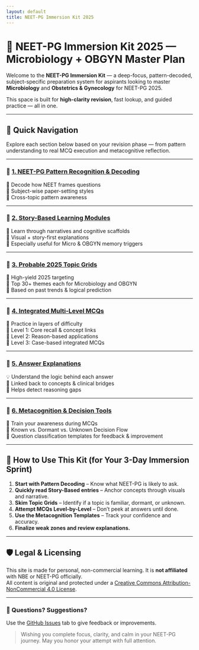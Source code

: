 ```yaml
---
layout: default
title: NEET-PG Immersion Kit 2025
---
```


# 🧠 NEET-PG Immersion Kit 2025 — Microbiology + OBGYN Master Plan

Welcome to the **NEET-PG Immersion Kit** — a deep-focus, pattern-decoded, subject-specific preparation system for aspirants looking to master **Microbiology** and **Obstetrics & Gynecology** for NEET-PG 2025.

This space is built for **high-clarity revision**, fast lookup, and guided practice — all in one.

---

## 🧭 Quick Navigation

Explore each section below based on your revision phase — from pattern understanding to real MCQ execution and metacognitive reflection.

---

### 📌 [1. NEET-PG Pattern Recognition & Decoding](/NEET-PG-Immersion-Kit/01-pattern-recognition/)
🧠 Decode how NEET frames questions  
🔹 Subject-wise paper-setting styles  
🔹 Cross-topic pattern awareness

---

### 📘 [2. Story-Based Learning Modules](/NEET-PG-Immersion-Kit/02-story-based-learning/)
📖 Learn through narratives and cognitive scaffolds  
🔹 Visual + story-first explanations  
🔹 Especially useful for Micro & OBGYN memory triggers

---

### 🧩 [3. Probable 2025 Topic Grids](/NEET-PG-Immersion-Kit/03-probable-topic-grids/)
🎯 High-yield 2025 targeting  
🔹 Top 30+ themes each for Microbiology and OBGYN  
🔹 Based on past trends & logical prediction

---

### 📝 [4. Integrated Multi-Level MCQs](/NEET-PG-Immersion-Kit/04-integrated-mcqs/)
🎯 Practice in layers of difficulty  
🔹 Level 1: Core recall & concept links  
🔹 Level 2: Reason-based applications  
🔹 Level 3: Case-based integrated MCQs

---

### 📖 [5. Answer Explanations](/NEET-PG-Immersion-Kit/05-answer-explanations/)
💡 Understand the logic behind each answer  
🔹 Linked back to concepts & clinical bridges  
🔹 Helps detect reasoning gaps

---

### 🧭 [6. Metacognition & Decision Tools](/NEET-PG-Immersion-Kit/06-metacognitive-tools/)
🧠 Train your awareness during MCQs  
🔹 Known vs. Dormant vs. Unknown Decision Flow  
🔹 Question classification templates for feedback & improvement


---

## 📘 How to Use This Kit (for Your 3-Day Immersion Sprint)

1. **Start with Pattern Decoding** – Know what NEET-PG is likely to ask.
2. **Quickly read Story-Based entries** – Anchor concepts through visuals and narrative.
3. **Skim Topic Grids** – Identify if a topic is familiar, dormant, or unknown.
4. **Attempt MCQs Level-by-Level** – Don’t peek at answers until done.
5. **Use the Metacognition Templates** – Track your confidence and accuracy.
6. **Finalize weak zones and review explanations.**

---

## 🛡️ Legal & Licensing

This site is made for personal, non-commercial learning. It is **not affiliated** with NBE or NEET-PG officially.  
All content is original and protected under a [Creative Commons Attribution-NonCommercial 4.0 License](https://creativecommons.org/licenses/by-nc/4.0/).

---

### 💬 Questions? Suggestions?

Use the [GitHub Issues](https://github.com/sentientsyntax/NEET-PG-Immersion-Kit/issues) tab to give feedback or improvements.

> Wishing you complete focus, clarity, and calm in your NEET-PG journey. May you honor your attempt with full attention.

